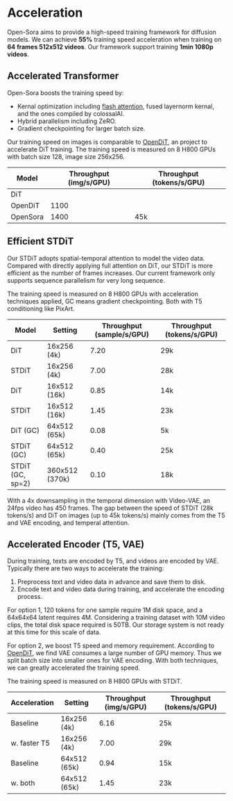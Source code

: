 # Acceleration

Open-Sora aims to provide a high-speed training framework for diffusion models. We can achieve **55%** training speed acceleration when training on **64 frames 512x512 videos**. Our framework support training **1min 1080p videos**.

## Accelerated Transformer

Open-Sora boosts the training speed by:

- Kernal optimization including [flash attention](https://github.com/Dao-AILab/flash-attention), fused layernorm kernal, and the ones compiled by colossalAI.
- Hybrid parallelism including ZeRO.
- Gradient checkpointing for larger batch size.

Our training speed on images is comparable to [OpenDiT](https://github.com/NUS-HPC-AI-Lab/OpenDiT), an project to accelerate DiT training. The training speed is measured on 8 H800 GPUs with batch size 128, image size 256x256.

| Model    | Throughput (img/s/GPU) | Throughput (tokens/s/GPU) |
| -------- | ---------------------- | ------------------------- |
| DiT      |                        |                           |
| OpenDiT  | 1100                   |                           |
| OpenSora | 1400                   | 45k                       |

## Efficient STDiT

Our STDiT adopts spatial-temporal attention to model the video data. Compared with directly applying full attention on DiT, our STDiT is more efficient as the number of frames increases. Our current framework only supports sequence parallelism for very long sequence.

The training speed is measured on 8 H800 GPUs with acceleration techniques applied, GC means gradient checkpointing. Both with T5 conditioning like PixArt.

| Model            | Setting        | Throughput (sample/s/GPU) | Throughput (tokens/s/GPU) |
| ---------------- | -------------- | ------------------------- | ------------------------- |
| DiT              | 16x256  (4k)   | 7.20                      | 29k                       |
| STDiT            | 16x256  (4k)   | 7.00                      | 28k                       |
| DiT              | 16x512  (16k)  | 0.85                      | 14k                       |
| STDiT            | 16x512  (16k)  | 1.45                      | 23k                       |
| DiT (GC)         | 64x512  (65k)  | 0.08                      | 5k                        |
| STDiT (GC)       | 64x512  (65k)  | 0.40                      | 25k                       |
| STDiT (GC, sp=2) | 360x512 (370k) | 0.10                      | 18k                       |

With a 4x downsampling in the temporal dimension with Video-VAE, an 24fps video has 450 frames. The gap between the speed of STDiT (28k tokens/s) and DiT on images (up to 45k tokens/s) mainly comes from the T5 and VAE encoding, and temperal attention.

## Accelerated Encoder (T5, VAE)

During training, texts are encoded by T5, and videos are encoded by VAE. Typically there are two ways to accelerate the training:

1. Preprocess text and video data in advance and save them to disk.
2. Encode text and video data during training, and accelerate the encoding process.

For option 1, 120 tokens for one sample require 1M disk space, and a 64x64x64 latent requires 4M. Considering a training dataset with 10M video clips, the total disk space required is 50TB. Our storage system is not ready at this time for this scale of data.

For option 2, we boost T5 speed and memory requirement. According to [OpenDiT](https://github.com/NUS-HPC-AI-Lab/OpenDiT), we find VAE consumes a large number of GPU memory. Thus we split batch size into smaller ones for VAE encoding. With both techniques, we can greatly accelerated the training speed.

The training speed is measured on 8 H800 GPUs with STDiT.

| Acceleration | Setting       | Throughput (img/s/GPU) | Throughput (tokens/s/GPU) |
| ------------ | ------------- | ---------------------- | ------------------------- |
| Baseline     | 16x256  (4k)  | 6.16                   | 25k                       |
| w. faster T5 | 16x256  (4k)  | 7.00                   | 29k                       |
| Baseline     | 64x512  (65k) | 0.94                   | 15k                       |
| w. both      | 64x512  (65k) | 1.45                   | 23k                       |

